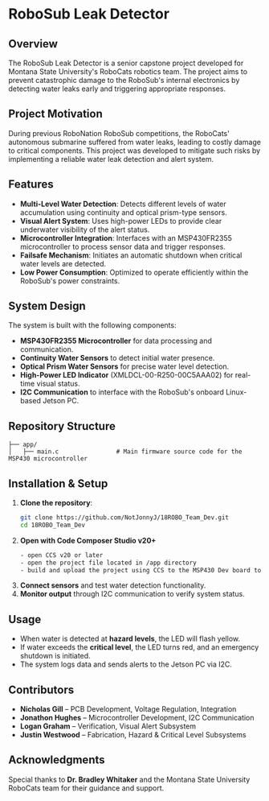 # RoboSub Leak Detector

## Overview
The RoboSub Leak Detector is a senior capstone project developed for Montana State University's RoboCats robotics team. The project aims to prevent catastrophic damage to the RoboSub's internal electronics by detecting water leaks early and triggering appropriate responses.

## Project Motivation
During previous RoboNation RoboSub competitions, the RoboCats' autonomous submarine suffered from water leaks, leading to costly damage to critical components. This project was developed to mitigate such risks by implementing a reliable water leak detection and alert system.

## Features
- **Multi-Level Water Detection**: Detects different levels of water accumulation using continuity and optical prism-type sensors.
- **Visual Alert System**: Uses high-power LEDs to provide clear underwater visibility of the alert status.
- **Microcontroller Integration**: Interfaces with an MSP430FR2355 microcontroller to process sensor data and trigger responses.
- **Failsafe Mechanism**: Initiates an automatic shutdown when critical water levels are detected.
- **Low Power Consumption**: Optimized to operate efficiently within the RoboSub's power constraints.

## System Design
The system is built with the following components:
- **MSP430FR2355 Microcontroller** for data processing and communication.
- **Continuity Water Sensors** to detect initial water presence.
- **Optical Prism Water Sensors** for precise water level detection.
- **High-Power LED Indicator** (XMLDCL-00-R250-00C5AAA02) for real-time visual status.
- **I2C Communication** to interface with the RoboSub's onboard Linux-based Jetson PC.

## Repository Structure
```
├── app/
│   ├── main.c                # Main firmware source code for the MSP430 microcontroller
```

## Installation & Setup
1. **Clone the repository**:
   ```sh
   git clone https://github.com/NotJonnyJ/18ROBO_Team_Dev.git
   cd 18ROBO_Team_Dev
   ```
2. **Open with Code Composer Studio v20+** 
   ```sh
   - open CCS v20 or later
   - open the project file located in /app directory
   - build and upload the project using CCS to the MSP430 Dev board to confirm connection

   ```
3. **Connect sensors** and test water detection functionality.
4. **Monitor output** through I2C communication to verify system status.

## Usage
- When water is detected at **hazard levels**, the LED will flash yellow.
- If water exceeds the **critical level**, the LED turns red, and an emergency shutdown is initiated.
- The system logs data and sends alerts to the Jetson PC via I2C.

## Contributors
- **Nicholas Gill** – PCB Development, Voltage Regulation, Integration
- **Jonathon Hughes** – Microcontroller Development, I2C Communication
- **Logan Graham** – Verification, Visual Alert Subsystem
- **Justin Westwood** – Fabrication, Hazard & Critical Level Subsystems


## Acknowledgments
Special thanks to **Dr. Bradley Whitaker** and the Montana State University RoboCats team for their guidance and support.
